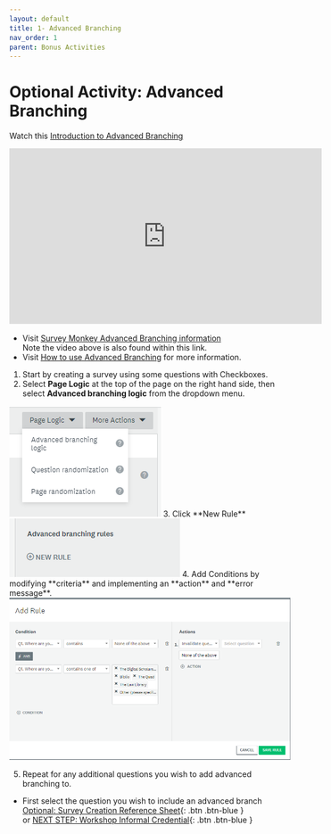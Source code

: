 ```yaml
---
layout: default
title: 1- Advanced Branching
nav_order: 1
parent: Bonus Activities
---
```


# Optional Activity: Advanced Branching

Watch this [Introduction to Advanced Branching](https://www.youtube.com/watch?v=qOtHfjvqyho)
<iframe width="560" height="315" src="https://www.youtube.com/embed/qOtHfjvqyho" title="YouTube video player" frameborder="0" allow="accelerometer; autoplay; clipboard-write; encrypted-media; gyroscope; picture-in-picture" allowfullscreen></iframe><br>

- Visit [Survey Monkey Advanced Branching information](https://help.surveymonkey.com/en/surveymonkey/create/advanced-branching/)<br> Note the video above is also found within this link. 
- Visit [How to use Advanced Branching](https://help.smapply.io/hc/en-us/articles/115001421914-How-to-use-Advanced-Branching-Logic-to-Dynamically-Change-your-Form) for more information.

1. Start by creating a survey using some questions with Checkboxes.
2. Select **Page Logic** at the top of the page on the right hand side, then select **Advanced branching logic** from the dropdown menu.<br>
<img src="images/branching.png">
3. Click **New Rule** <br>
<img src="images/new-rule.png">
4. Add Conditions by modifying **criteria** and implementing an **action** and **error message**.
<img src="images/condition.png">

5. Repeat for any additional questions you wish to add advanced branching to.

- First select the question you wish to include an advanced branch
[Optional: Survey Creation Reference Sheet](reference-sheet.html){: .btn .btn-blue }<br> or 
[NEXT STEP: Workshop Informal Credential](informal-credentials.html){: .btn .btn-blue }


